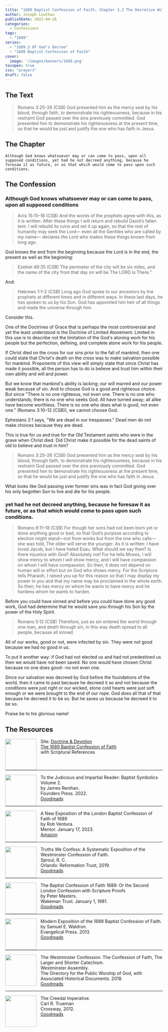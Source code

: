 ```yaml
---
title: "1689 Baptist Confession of Faith, Chapter 3.2 The Decretive Will of God"
author: Joseph Louthan
publishDate: 2023-04-26
categories:
  - Confessions
tags:
  - "1689"
series:
  - "1689.3 Of God's Decree"
  - "1689 Baptist Confession of Faith"
cover:
  image: '/images/banners/1689.png'
tocopen: true
css: "prayers"
draft: false
---
```

## The Text

>Romans 3:25–26 (CSB) God presented him as the mercy seat by his blood, through faith, to demonstrate his righteousness, because in his restraint God passed over the sins previously committed. God presented him to demonstrate his righteousness at the present time, so that he would be just and justify the one who has faith in Jesus.

## The Chapter

```text
Although God knows whatsoever may or can come to pass, upon all supposed conditions, yet had he not decreed anything, because he foresaw it as future, or as that which would come to pass upon such conditions.
```

## The Confession

### Although God knows whatsoever may or can come to pass, upon all supposed conditions

>Acts 15:15–18 (CSB) And the words of the prophets agree with this, as it is written: After these things I will return and rebuild David’s fallen tent. I will rebuild its ruins and set it up again, so that the rest of humanity may seek the Lord— even all the Gentiles who are called by my name— declares the Lord who makes these things known from long ago.

God knows the end from the beginning because the Lord is in the end, the present as well as the beginning:

>Ezekiel 48:35 (CSB) The perimeter of the city will be six miles, and the name of the city from that day on will be The LORD Is There.”

And:

>Hebrews 1:1–2 (CSB) Long ago God spoke to our ancestors by the prophets at different times and in different ways. In these last days, he has spoken to us by his Son. God has appointed him heir of all things and made the universe through him.

Consider this.

One of the Doctrines of Grace that is perhaps the most controversial and yet the least understood is the Doctrine of Limited Atonement. Limited in this use is to describe not the limitation of the God's atoning work for his people but the perfection, defining, and complete atone work for his people.

If Christ died on the cross for our sins prior to the fall of mankind, then one could state that Christ's death on the cross was to make salvation possible for mankind. Proponents of this view will simply state that since Christ has made it possible, all the person has to do is believe and trust him within their own ability and will and power.

But we know that mankind's ability is lacking; our will marred and our power weak because of sin. And to choose God is a good and righteous choice. But since "There is no one righteous, not even one. There is no one who understands; there is no one who seeks God. All have turned away; all alike have become worthless. There is no one who does what is good, not even one." (Romans 3:10–12 (CSB)), we cannot choose God.

Ephesians 2:1 says, "We are dead in our trespasses." Dead men do not make choices because they are dead.

This is true for us and true for the Old Testament saints who were in the grave when Christ died. Did Christ make it possible for the dead saints of old to believe and trust in him?

>Romans 3:25–26 (CSB) God presented him as the mercy seat by his blood, through faith, to demonstrate his righteousness, because in his restraint God passed over the sins previously committed. God presented him to demonstrate his righteousness at the present time, so that he would be just and justify the one who has faith in Jesus.

What looks like God passing over former sins was in fact God giving over his only begotten Son to live and die for his people. 

### yet had he not decreed anything, because he foresaw it as future, or as that which would come to pass upon such conditions.

>Romans 9:11–18 (CSB) For though her sons had not been born yet or done anything good or bad, so that God’s purpose according to election might stand—not from works but from the one who calls—she was told, The older will serve the younger. As it is written: I have loved Jacob, but I have hated Esau. What should we say then? Is there injustice with God? Absolutely not! For he tells Moses, I will show mercy to whom I will show mercy, and I will have compassion on whom I will have compassion. So then, it does not depend on human will or effort but on God who shows mercy. For the Scripture tells Pharaoh, I raised you up for this reason so that I may display my power in you and that my name may be proclaimed in the whole earth. So then, he has mercy on whom he wants to have mercy and he hardens whom he wants to harden.

Before you could have sinned and before you could have done any good work, God had determine that he would save you through his Son by the power of the Holy Spirit.

>Romans 5:12 (CSB) Therefore, just as sin entered the world through one man, and death through sin, in this way death spread to all people, because all sinned.

All of our works, good or not, were infected by sin. They were not good because we had no good in us. 

To put it another way: if God had not elected us and had not predestined us then we would have not been saved. No one would have chosen Christ because no one does good--no not even one.

Since our salvation was decreed by God before the foundations of the world, then it came to past because he decreed it so and not because the conditions were just right or our wicked, stone cold hearts were just soft enough or we were brought to the end of our rope. God does all that of that because he decreed it to be so. But he saves us because he decreed it to be so.

Praise be to his glorious name!

## The Resources

<img src="/images/resources/dnd-1689-site-logo.png" align="left" width="100" style="padding-right: 10px" />Site: [Doctrine & Devotion](http://www.doctrineanddevotion.com/)  
[The 1689 Baptist Confession of Faith](https://www.the1689confession.com/)  
with Scriptural References

<p style="clear:both;">

---

<img src="/images/resources/confession-1689-judacious-reader-renihan.png" align="left" width="100" style="padding-right: 10px" />To the Judicious and Impartial Reader: Baptist Symbolics Volume 2.  
by James Renihan.  
Founders Press. 2022.  
[Goodreads](https://www.goodreads.com/book/show/17867976-modern-exposition-of-the-1689-baptist-confession-of-faith)

<p style="clear:both;">

---

<img src="/images/resources/confession-1689-new-exposition-ventura.jpg" align="left" width="100" style="padding-right: 10px" />A New Exposition of the London Baptist Confession of Faith of 1689    
by Rob Ventura.  
Mentor. January 17, 2023.  
[Amazon](https://www.amazon.com/Exposition-London-Baptist-Confession-Faith/dp/1527108902/ref=asc_df_1527108902/?tag=hyprod-20&linkCode=df0&hvadid=598295323603&hvpos=&hvnetw=g&hvrand=3877532160906942020&hvpone=&hvptwo=&hvqmt=&hvdev=c&hvdvcmdl=&hvlocint=&hvlocphy=9014286&hvtargid=pla-1722666080628&psc=1)

<p style="clear:both;">

---

<img src="/images/resources/confession-wcf-truths-we-confess-sproul.jpg" align="left" width="100" style="padding-right: 10px" />Truths We Confess: A Systematic Exposition of the Westminster Confession of Faith.  
Sproul, R. C.    
Orlando: Reformation Trust, 2019.  
[Goodreads](https://www.goodreads.com/book/show/50024945-truths-we-confess?ac=1&from_search=true&qid=ssTkBgIFwE&rank=1)

<p style="clear:both;">

---

<img src="/images/resources/confession-1689-masters.jpg" align="left" width="100" style="padding-right: 10px" />The Baptist Confession of Faith 1689: Or the Second London Confession with Scripture Proofs  
by Peter Masters.  
Wakeman Trust. January 1, 1981.  
[Goodreads](https://www.goodreads.com/book/show/1723671.Baptist_Confession_of_Faith_1689?ac=1&from_search=true&qid=HfdndsOLE6&rank=1)

<p style="clear:both;">

---

<img src="/images/resources/confession-1689-modern-exposition-waldron.jpg" align="left" width="100" style="padding-right: 10px" />Modern Exposition of the 1689 Baptist Confession of Faith.  
by Samuel E. Waldron.  
Evangelical Press. 2013.  
[Goodreads](https://www.goodreads.com/book/show/17867976-modern-exposition-of-the-1689-baptist-confession-of-faith)

<p style="clear:both;">

---

<img src="/images/resources/confession-wcf-banner-of-truth.jpg" align="left" width="100" style="padding-right: 10px" />The Westminster Confession: The Confession of Faith, The Larger and Shorter Catechism.  
Westminster Assembly.  
The Directory for the Public Worship of God, with Associated Historical Documents. 2018.   
[Goodreads](https://www.goodreads.com/book/show/39905592-the-westminster-confession?ac=1&from_search=true&qid=oMfahlcldC&rank=1)

<p style="clear:both;">

---

<img src="/images/resources/book-creedal-imperative-trueman.jpg" align="left" width="100" style="padding-right: 10px" />The Creedal Imperative.  
Carl R. Trueman    
Crossway, 2012.  
[Goodreads](https://www.goodreads.com/book/show/14452976-the-creedal-imperative?ac=1&from_search=true&qid=GTaJVGWwOY&rank=1)

<p style="clear:both;">
